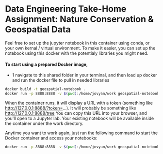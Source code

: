 # Data Engineering Take-Home Assignment: Nature Conservation & Geospatial Data

Feel free to set up the jupyter notebook in this container using conda, or your own kernal / virtual environment. To make it easier, you can set up the notebook using this docker with the potentialy libraries you might need. 

#### To start using a prepared Docker image, 
- 1 navigate to this shared folder in your terminal, and then load up docker and run the docker file to pull in needed libraries

```bash
docker build -t geospatial-notebook .
docker run -p 8888:8888 -v $(pwd):/home/jovyan/work geospatial-notebook
```

When the container runs, it will display a URL with a token (something like http://127.0.0.1:8888/?token=...). It will probably be something like http://127.0.0.1:8888/tree You can copy this URL into your browser, and you'll open to a Jupyter lab. Your existing notebook will be available inside the container under the work directory.

Anytime you want to work again, just run the following command to start the Docker container and access your notebooks:

```bash
docker run -p 8888:8888 -v $(pwd):/home/jovyan/work geospatial-notebook
```
